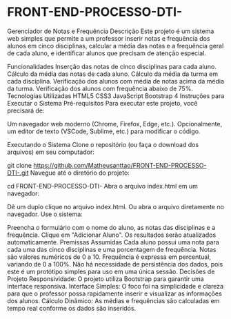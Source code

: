 # FRONT-END-PROCESSO-DTI-
Gerenciador de Notas e Frequência
Descrição
Este projeto é um sistema web simples que permite a um professor inserir notas e frequência dos alunos em cinco disciplinas, calcular a média das notas e a frequência geral de cada aluno, e identificar alunos que precisam de atenção especial.

Funcionalidades
Inserção das notas de cinco disciplinas para cada aluno.
Cálculo da média das notas de cada aluno.
Cálculo da média da turma em cada disciplina.
Verificação dos alunos com média de notas acima da média da turma.
Verificação dos alunos com frequência abaixo de 75%.
Tecnologias Utilizadas
HTML5
CSS3
JavaScript
Bootstrap 4
Instruções para Executar o Sistema
Pré-requisitos
Para executar este projeto, você precisará de:

Um navegador web moderno (Chrome, Firefox, Edge, etc.).
Opcionalmente, um editor de texto (VSCode, Sublime, etc.) para modificar o código.

Executando o Sistema
Clone o repositório (ou faça o download dos arquivos) em seu computador:


git clone https://github.com/Matheusanttao/FRONT-END-PROCESSO-DTI-.git
Navegue até o diretório do projeto:


cd FRONT-END-PROCESSO-DTI-
Abra o arquivo index.html em um navegador:

Dê um duplo clique no arquivo index.html.
Ou abra o arquivo diretamente no navegador.
Use o sistema:

Preencha o formulário com o nome do aluno, as notas das disciplinas e a frequência.
Clique em "Adicionar Aluno".
Os resultados serão atualizados automaticamente.
Premissas Assumidas
Cada aluno possui uma nota para cada uma das cinco disciplinas e uma porcentagem de frequência.
Notas são valores numéricos de 0 a 10.
Frequência é expressa em percentual, variando de 0 a 100%.
Não há necessidade de persistência dos dados, pois este é um protótipo simples para uso em uma única sessão.
Decisões de Projeto
Responsividade: O projeto utiliza Bootstrap para garantir uma interface responsiva.
Interface Simples: O foco foi na simplicidade e clareza para que o professor possa rapidamente inserir e visualizar as informações dos alunos.
Cálculo Dinâmico: As médias e frequências são calculadas em tempo real conforme os dados são inseridos.
